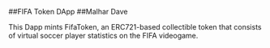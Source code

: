 ##FIFA Token DApp
##Malhar Dave

This Dapp mints FifaToken, an ERC721-based collectible token that consists of virtual soccer player statistics on the FIFA videogame.

 